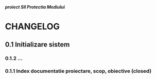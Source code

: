 ***proiect SII Protectia Mediului***



# CHANGELOG


## 0.1 Initializare sistem


### 0.1.2 ...

### 0.1.1 Index documentatie proiectare, scop, obiective (closed)





